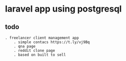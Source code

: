 # laravel app using postgresql

## todo
    . freelancer client management app
        . simple contacs https://t.ly/vj9Bq
        . qna page
        . reddit clone page
        . based on built to sell
